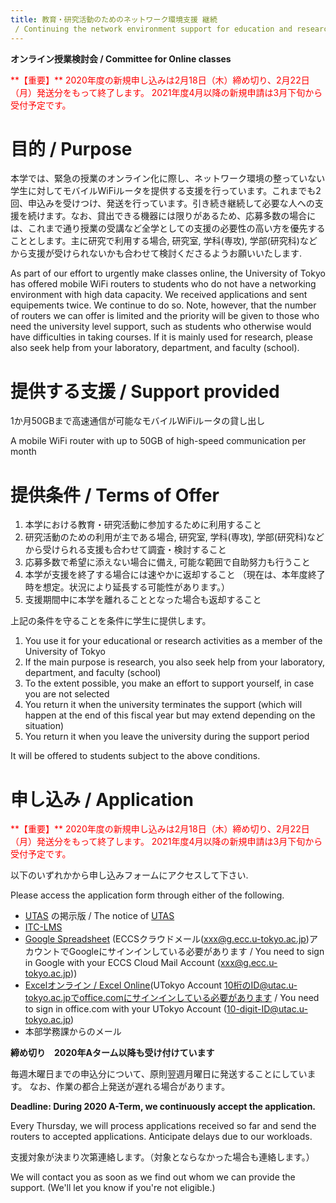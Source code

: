 ```yaml
---
title: 教育・研究活動のためのネットワーク環境支援 継続
 / Continuing the network environment support for education and research
---
```

**オンライン授業検討会 / Committee for Online classes**

<span style="color: red; ">
**【重要】**
2020年度の新規申し込みは2月18日（木）締め切り、2月22日（月）発送分をもって終了します。
2021年度4月以降の新規申請は3月下旬から受付予定です。
</span>

# 目的 / Purpose 

本学では、緊急の授業のオンライン化に際し、ネットワーク環境の整っていない学生に対してモバイルWiFiルータを提供する支援を行っています。​これまでも2回、申込みを受けつけ、発送を行っています。引き続き継続して必要な人への支援を続けます。​なお、貸出できる機器には限りがあるため、応募多数の場合には、これまで通り授業の受講など全学としての支援の必要性の高い方を優先することとします。主に研究で利用する場合, 研究室, 学科(専攻), 学部(研究科)などから支援が受けられないかも合わせて検討くださるようお願いいたします.

As part of our effort to urgently make classes online, the University of Tokyo has offered mobile WiFi routers to students who do not have a networking environment with high data capacity.  We received applications and sent equipements twice.  We continue to do so.  Note, however, that the number of routers we can offer is limited and the priority will be given to those who need the university level support, such as students who otherwise would have difficulties in taking courses.  If it is mainly used for research, please also seek help from your laboratory, department, and faculty (school).

# 提供する支援 / Support provided 

1か月50GBまで高速通信が可能なモバイルWiFiルータの貸し出し

A mobile WiFi router with up to 50GB of high-speed communication per month 

# 提供条件 / Terms of Offer 

1. 本学における教育・研究活動に参加するために利用すること
1. 研究活動のための利用が主である場合, 研究室, 学科(専攻), 学部(研究科)などから受けられる支援も合わせて調査・検討すること
1. 応募多数で希望に添えない場合に備え, 可能な範囲で自助努力も行うこと
1. 本学が支援を終了する場合には速やかに返却すること （現在は、本年度終了時を想定。状況により延長する可能性があります。）
1. 支援期間中に本学を離れることとなった場合も返却すること

上記の条件を守ることを条件に学生に提供します。 

1. You use it for your educational or research activities as a member of the University of Tokyo
1. If the main purpose is research, you also seek help from your laboratory, department, and faculty (school)
1. To the extent possible, you make an effort to support yourself, in case you are not selected 
1. You return it when the university terminates the support (which will happen at the end of this fiscal year but may extend depending on the situation)
1. You return it when you leave the university during the support period

It will be offered to students subject to the above conditions. 

# 申し込み / Application 
<span style="color: red; ">
**【重要】**
2020年度の新規申し込みは2月18日（木）締め切り、2月22日（月）発送分をもって終了します。
2021年度4月以降の新規申請は3月下旬から受付予定です。
</span>

以下のいずれかから申し込みフォームにアクセスして下さい.

Please access the application form through either of the following.

* [UTAS](https://utas.adm.u-tokyo.ac.jp/) の掲示版 / The notice of [UTAS](https://utas.adm.u-tokyo.ac.jp/)
* <a href="https://itc-lms.ecc.u-tokyo.ac.jp/lms/course/syllabus?idnumber=20197J919010V02" target="_blank">ITC-LMS</a>
* <a href="https://docs.google.com/spreadsheets/d/1GCohoPpwhIpxYIZuO6ZGwjwAjGFVpaiVa4TKYN4VoPk/edit?usp=sharing" target="_blank">Google Spreadsheet</a> (ECCSクラウドメール(xxx@g.ecc.u-tokyo.ac.jp)アカウントでGoogleにサインインしている必要があります / You need to sign in Google with your ECCS Cloud Mail Account (xxx@g.ecc.u-tokyo.ac.jp))
* <a href="https://univtokyo-my.sharepoint.com/:x:/g/personal/2615215597_utac_u-tokyo_ac_jp/ESEjHc7AYBpPqjooTPGoJMsBqcl0bN20iSUVwunnTGL2hg?e=pKORAl" target="_blank">Excelオンライン / Excel Online</a>(UTokyo Account 10桁のID@utac.u-tokyo.ac.jpでoffice.comにサインインしている必要があります / You need to sign in office.com with your UTokyo Account (10-digit-ID@utac.u-tokyo.ac.jp)
* 本部学務課からのメール

**締め切り　2020年Aターム以降も受け付けています**

毎週木曜日までの申込分について、原則翌週月曜日に発送することにしています。
なお、作業の都合上発送が遅れる場合があります。

**Deadline: During 2020 A-Term, we continuously accept the application.**

Every Thursday, we will process applications received so far and send the routers to accepted applications. Anticipate delays due to our workloads.

支援対象が決まり次第連絡します。（対象とならなかった場合も連絡します。） 

We will contact you as soon as we find out whom we can provide the support. (We'll let you know if you're not eligible.) 


